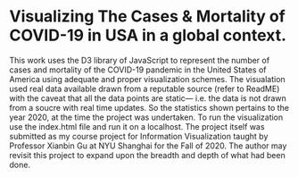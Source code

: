 # Visualizing The Cases & Mortality of COVID-19 in USA in a global context.
 This work uses the D3 library of JavaScript to represent the number of cases and mortality of the COVID-19 pandemic in the United States of America using adequate and proper visualization schemes. The visualation used real data available drawn from a reputable source (refer to ReadME) with the caveat that all the data points are static— i.e. the data is not drawn from a soucre with real time updates. So the statistics shown pertains to the year 2020, at the time the project was undertaken. To run the visualization use the index.html file and run it on a localhost. The project itself was submitted as my course project for Information Visualization taught by Professor Xianbin Gu at NYU Shanghai for the Fall of 2020. The author may revisit this project to expand upon the breadth and depth of what had been done.
